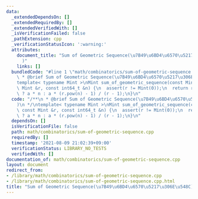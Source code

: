 ```yaml
---
data:
  _extendedDependsOn: []
  _extendedRequiredBy: []
  _extendedVerifiedWith: []
  _isVerificationFailed: false
  _pathExtension: cpp
  _verificationStatusIcon: ':warning:'
  attributes:
    document_title: "Sum of Geometric Sequence(\u7B49\u6BD4\u6570\u5217\u306E\u548C\
      )"
    links: []
  bundledCode: "#line 1 \"math/combinatorics/sum-of-geometric-sequence.cpp\"\n/**\n\
    \ * @brief Sum of Geometric Sequence(\u7B49\u6BD4\u6570\u5217\u306E\u548C)\n */\n\
    template< typename Mint >\nMint sum_of_geometric_sequence(const Mint &a, const\
    \ Mint &r, const int64_t &n) {\n  assert(r != Mint(0));\n  return r == Mint(1)\
    \ ? a * n : a * (r.pow(n) - 1) / (r - 1);\n}\n"
  code: "/**\n * @brief Sum of Geometric Sequence(\u7B49\u6BD4\u6570\u5217\u306E\u548C\
    )\n */\ntemplate< typename Mint >\nMint sum_of_geometric_sequence(const Mint &a,\
    \ const Mint &r, const int64_t &n) {\n  assert(r != Mint(0));\n  return r == Mint(1)\
    \ ? a * n : a * (r.pow(n) - 1) / (r - 1);\n}\n"
  dependsOn: []
  isVerificationFile: false
  path: math/combinatorics/sum-of-geometric-sequence.cpp
  requiredBy: []
  timestamp: '2021-08-09 21:02:39+09:00'
  verificationStatus: LIBRARY_NO_TESTS
  verifiedWith: []
documentation_of: math/combinatorics/sum-of-geometric-sequence.cpp
layout: document
redirect_from:
- /library/math/combinatorics/sum-of-geometric-sequence.cpp
- /library/math/combinatorics/sum-of-geometric-sequence.cpp.html
title: "Sum of Geometric Sequence(\u7B49\u6BD4\u6570\u5217\u306E\u548C)"
---
```

